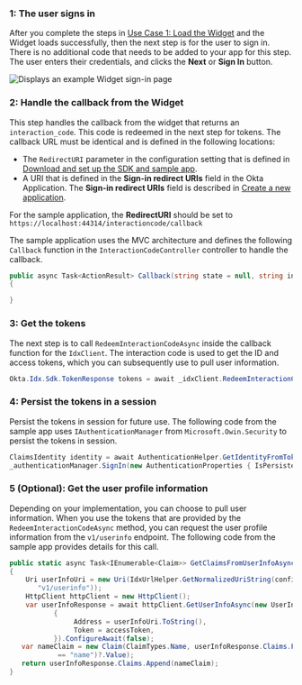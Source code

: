 ### 1: The user signs in

After you complete the steps in [Use Case 1: Load the Widget](/docs/guides/oie-embedded-widget-use-case-load/aspnet/main/) and the Widget loads successfully, then the next step is for the user to sign in.  There is no additional code that needs to be added to your app for this step. The user enters their credentials, and clicks the **Next** or **Sign In** button.

<div class="common-image-format">

![Displays an example Widget sign-in page](/img/oie-embedded-sdk/oie-embedded-widget-use-case-sign-in-screen.png)

</div>

### 2: Handle the callback from the Widget

This step handles the callback from the widget that returns an `interaction_code`. This code is redeemed in the next step for tokens. The callback URL must be identical and is defined in the following locations:

* The `RedirectURI` parameter in the configuration setting that is defined in [Download and set up the SDK and sample app](/docs/guides/oie-embedded-common-download-setup-app/aspnet/main/).
* A URI that is defined in the **Sign-in redirect URIs** field in the Okta Application. The **Sign-in redirect URIs** field is described in [Create a new application](/docs/guides/oie-embedded-common-org-setup/aspnet/main/#create-a-new-application).

For the sample application, the **RedirectURI** should be set to `https://localhost:44314/interactioncode/callback`

The sample application uses the MVC architecture and defines the following `Callback` function in the `InteractionCodeController` controller to handle the callback.

```csharp
public async Task<ActionResult> Callback(string state = null, string interaction_code = null, string error = null, string error_description = null)
{

}
```

### 3: Get the tokens

The next step is to call `RedeemInteractionCodeAsync` inside the callback function for the `IdxClient`. The interaction code is used to get the ID and access tokens, which you can subsequently use to pull user information.

```csharp
Okta.Idx.Sdk.TokenResponse tokens = await _idxClient.RedeemInteractionCodeAsync(idxContext, interaction_code);
```

### 4: Persist the tokens in a session

Persist the tokens in session for future use. The following code from the sample app uses `IAuthenticationManager` from `Microsoft.Owin.Security` to persist the tokens in session.

```csharp
ClaimsIdentity identity = await AuthenticationHelper.GetIdentityFromTokenResponseAsync(_idxClient.Configuration, tokens);
_authenticationManager.SignIn(new AuthenticationProperties { IsPersistent = false }, identity);
```

### 5 (Optional): Get the user profile information

Depending on your implementation, you can choose to pull user information. When you use the tokens that are provided by the `RedeemInteractionCodeAsync` method, you can request the user profile information from the `v1/userinfo` endpoint. The following code from the sample app provides details for this call.

```csharp
public static async Task<IEnumerable<Claim>> GetClaimsFromUserInfoAsync(IdxConfiguration configuration, string accessToken)
{
    Uri userInfoUri = new Uri(IdxUrlHelper.GetNormalizedUriString(configuration.Issuer,
       "v1/userinfo"));
    HttpClient httpClient = new HttpClient();
    var userInfoResponse = await httpClient.GetUserInfoAsync(new UserInfoRequest
           {
                Address = userInfoUri.ToString(),
                Token = accessToken,
           }).ConfigureAwait(false);
   var nameClaim = new Claim(ClaimTypes.Name, userInfoResponse.Claims.FirstOrDefault(x => x.Type
            == "name")?.Value);
   return userInfoResponse.Claims.Append(nameClaim);
}
```
